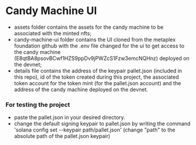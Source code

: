 # Candy Machine UI
- assets folder contains the assets for the candy machine to be associated with the minted nfts;
- candy-machine-ui folder contains the UI cloned from the metaplex foundation github with the .env file changed for the ui to get access to the candy machine (E8qtBA8psovBCwf1HZS9ppDv9jPWZcS1Fzw3emcNQHnz) deployed on the devnet;
- details file contains the address of the keypair pallet.json (included in this repo), id of the token created during this project, the associated token account for the token mint (for the pallet.json account) and the address of the candy machine deployed on the devnet.

### For testing the project
- paste the pallet.json in your desired directory.
- change the default signing keypair to pallet.json by writing the command 'solana config set --keypair path/pallet.json' (change "path" to the absolute path of the pallet.json keypair)
